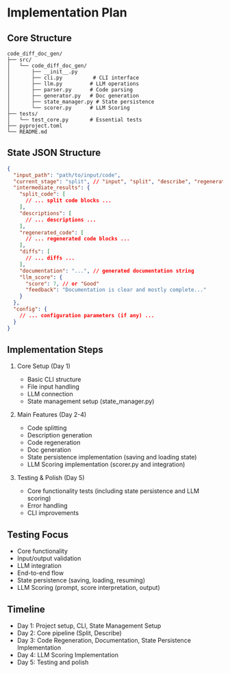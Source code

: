 # Implementation Plan

## Core Structure
```
code_diff_doc_gen/
├── src/
│   └── code_diff_doc_gen/
│       ├── __init__.py
│       ├── cli.py          # CLI interface
│       ├── llm.py         # LLM operations
│       ├── parser.py      # Code parsing
│       ├── generator.py   # Doc generation
│       ├── state_manager.py # State persistence
│       └── scorer.py      # LLM Scoring
├── tests/
│   └── test_core.py       # Essential tests
├── pyproject.toml
└── README.md
```

## State JSON Structure
```json
{
  "input_path": "path/to/input/code",
  "current_stage": "split", // "input", "split", "describe", "regenerate", "document", "llm_score", "output"
  "intermediate_results": {
    "split_code": [
      // ... split code blocks ...
    ],
    "descriptions": [
      // ... descriptions ...
    ],
    "regenerated_code": [
      // ... regenerated code blocks ...
    ],
    "diffs": [
      // ... diffs ...
    ],
    "documentation": "...", // generated documentation string
    "llm_score": {
      "score": 7, // or "Good"
      "feedback": "Documentation is clear and mostly complete..."
    }
  },
  "config": {
    // ... configuration parameters (if any) ...
  }
}
```


## Implementation Steps

1. Core Setup (Day 1)
   - Basic CLI structure
   - File input handling
   - LLM connection
   - State management setup (state_manager.py)

2. Main Features (Day 2-4)
   - Code splitting
   - Description generation
   - Code regeneration
   - Doc generation
   - State persistence implementation (saving and loading state)
   - LLM Scoring implementation (scorer.py and integration)

3. Testing & Polish (Day 5)
   - Core functionality tests (including state persistence and LLM scoring)
   - Error handling
   - CLI improvements

## Testing Focus
- Core functionality
- Input/output validation
- LLM integration
- End-to-end flow
- State persistence (saving, loading, resuming)
- LLM Scoring (prompt, score interpretation, output)


## Timeline
- Day 1: Project setup, CLI, State Management Setup
- Day 2: Core pipeline (Split, Describe)
- Day 3: Code Regeneration, Documentation, State Persistence Implementation
- Day 4: LLM Scoring Implementation
- Day 5: Testing and polish
